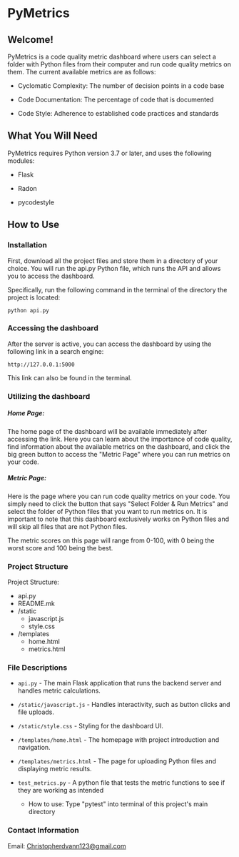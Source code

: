 # PyMetrics

## Welcome!

  

PyMetrics is a code quality metric dashboard where users can select a folder with Python files from their computer and run code quality metrics on them. The current available metrics are as follows:

- Cyclomatic Complexity: The number of decision points in a code base

- Code Documentation: The percentage of code that is documented

- Code Style: Adherence to established code practices and standards

## What You Will Need

PyMetrics requires Python version 3.7 or later, and uses the following modules:

- Flask

- Radon

- pycodestyle


## How to Use 

### Installation 

First, download all the project files and store them in a directory of your choice. You will run the api.py Python file, which runs the API and allows you to access the dashboard. 

Specifically, run the following command in the terminal of the directory the project is located: 

```
python api.py
```

### Accessing the dashboard 

After the server is active, you can access the dashboard by using the following link in a search engine: 
```
http://127.0.0.1:5000
```

This link can also be found in the terminal.

### Utilizing the dashboard 

##### Home Page: 

The home page of the dashboard will be available immediately after accessing the link. Here you can learn about the importance of code quality, find information about the available metrics on the dashboard, and click the big green button to access the "Metric Page" where you can run metrics on your code. 

##### Metric Page: 

Here is the page where you can run code quality metrics on your code. You simply need to click the button that says "Select Folder & Run Metrics" and select the folder of Python files that you want to run metrics on. It is important to note that this dashboard exclusively works on Python files and will skip all files that are not Python files. 

The metric scores on this page will range from 0-100, with 0 being the worst score and 100 being the best. 

### Project Structure 

Project Structure:
- api.py
- README.mk
- /static
  - javascript.js
  - style.css
- /templates
  - home.html
  - metrics.html

### File Descriptions

- `api.py` - The main Flask application that runs the backend server and handles metric calculations.
- `/static/javascript.js` - Handles interactivity, such as button clicks and file uploads.
- `/static/style.css` - Styling for the dashboard UI.
- `/templates/home.html` - The homepage with project introduction and navigation.
- `/templates/metrics.html` - The page for uploading Python files and displaying metric results.

- `test_metrics.py` - A python file that tests the metric functions to see if they are working as intended 
  - How to use: Type "pytest" into terminal of this project's main directory


### Contact Information 
Email: Christopherdvann123@gmail.com






